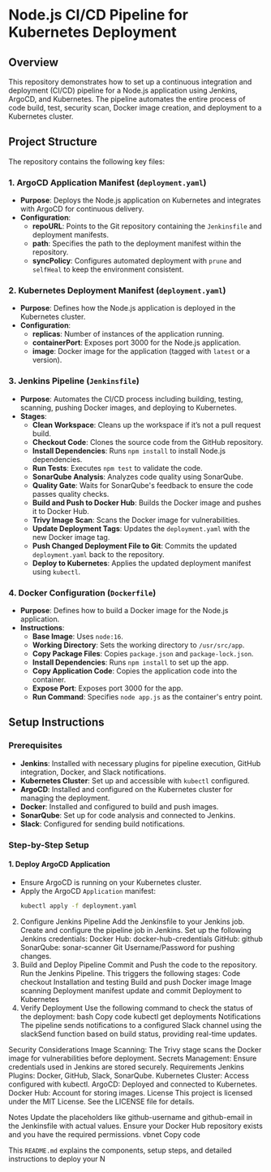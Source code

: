 # Node.js CI/CD Pipeline for Kubernetes Deployment

## Overview
This repository demonstrates how to set up a continuous integration and deployment (CI/CD) pipeline for a Node.js application using Jenkins, ArgoCD, and Kubernetes. The pipeline automates the entire process of code build, test, security scan, Docker image creation, and deployment to a Kubernetes cluster.

## Project Structure
The repository contains the following key files:


### 1. ArgoCD Application Manifest (`deployment.yaml`)
- **Purpose**: Deploys the Node.js application on Kubernetes and integrates with ArgoCD for continuous delivery.
- **Configuration**:
  - **repoURL**: Points to the Git repository containing the `Jenkinsfile` and deployment manifests.
  - **path**: Specifies the path to the deployment manifest within the repository.
  - **syncPolicy**: Configures automated deployment with `prune` and `selfHeal` to keep the environment consistent.

### 2. Kubernetes Deployment Manifest (`deployment.yaml`)
- **Purpose**: Defines how the Node.js application is deployed in the Kubernetes cluster.
- **Configuration**:
  - **replicas**: Number of instances of the application running.
  - **containerPort**: Exposes port 3000 for the Node.js application.
  - **image**: Docker image for the application (tagged with `latest` or a version).

### 3. Jenkins Pipeline (`Jenkinsfile`)
- **Purpose**: Automates the CI/CD process including building, testing, scanning, pushing Docker images, and deploying to Kubernetes.
- **Stages**:
  - **Clean Workspace**: Cleans up the workspace if it’s not a pull request build.
  - **Checkout Code**: Clones the source code from the GitHub repository.
  - **Install Dependencies**: Runs `npm install` to install Node.js dependencies.
  - **Run Tests**: Executes `npm test` to validate the code.
  - **SonarQube Analysis**: Analyzes code quality using SonarQube.
  - **Quality Gate**: Waits for SonarQube's feedback to ensure the code passes quality checks.
  - **Build and Push to Docker Hub**: Builds the Docker image and pushes it to Docker Hub.
  - **Trivy Image Scan**: Scans the Docker image for vulnerabilities.
  - **Update Deployment Tags**: Updates the `deployment.yaml` with the new Docker image tag.
  - **Push Changed Deployment File to Git**: Commits the updated `deployment.yaml` back to the repository.
  - **Deploy to Kubernetes**: Applies the updated deployment manifest using `kubectl`.

### 4. Docker Configuration (`Dockerfile`)
- **Purpose**: Defines how to build a Docker image for the Node.js application.
- **Instructions**:
  - **Base Image**: Uses `node:16`.
  - **Working Directory**: Sets the working directory to `/usr/src/app`.
  - **Copy Package Files**: Copies `package.json` and `package-lock.json`.
  - **Install Dependencies**: Runs `npm install` to set up the app.
  - **Copy Application Code**: Copies the application code into the container.
  - **Expose Port**: Exposes port 3000 for the app.
  - **Run Command**: Specifies `node app.js` as the container's entry point.

## Setup Instructions

### Prerequisites
- **Jenkins**: Installed with necessary plugins for pipeline execution, GitHub integration, Docker, and Slack notifications.
- **Kubernetes Cluster**: Set up and accessible with `kubectl` configured.
- **ArgoCD**: Installed and configured on the Kubernetes cluster for managing the deployment.
- **Docker**: Installed and configured to build and push images.
- **SonarQube**: Set up for code analysis and connected to Jenkins.
- **Slack**: Configured for sending build notifications.

### Step-by-Step Setup

#### 1. Deploy ArgoCD Application
- Ensure ArgoCD is running on your Kubernetes cluster.
- Apply the ArgoCD `Application` manifest:
  ```bash
  kubectl apply -f deployment.yaml


2. Configure Jenkins Pipeline
Add the Jenkinsfile to your Jenkins job.
Create and configure the pipeline job in Jenkins.
Set up the following Jenkins credentials:
Docker Hub: docker-hub-credentials
GitHub: github
SonarQube: sonar-scanner
Git Username/Password for pushing changes.
3. Build and Deploy Pipeline
Commit and Push the code to the repository.
Run the Jenkins Pipeline. This triggers the following stages:
Code checkout
Installation and testing
Build and push Docker image
Image scanning
Deployment manifest update and commit
Deployment to Kubernetes
4. Verify Deployment
Use the following command to check the status of the deployment:
bash
Copy code
kubectl get deployments
Notifications
The pipeline sends notifications to a configured Slack channel using the slackSend function based on build status, providing real-time updates.

Security Considerations
Image Scanning: The Trivy stage scans the Docker image for vulnerabilities before deployment.
Secrets Management: Ensure credentials used in Jenkins are stored securely.
Requirements
Jenkins Plugins: Docker, GitHub, Slack, SonarQube.
Kubernetes Cluster: Access configured with kubectl.
ArgoCD: Deployed and connected to Kubernetes.
Docker Hub: Account for storing images.
License
This project is licensed under the MIT License. See the LICENSE file for details.

Notes
Update the placeholders like github-username and github-email in the Jenkinsfile with actual values.
Ensure your Docker Hub repository exists and you have the required permissions.
vbnet
Copy code

This `README.md` explains the components, setup steps, and detailed instructions to deploy your N